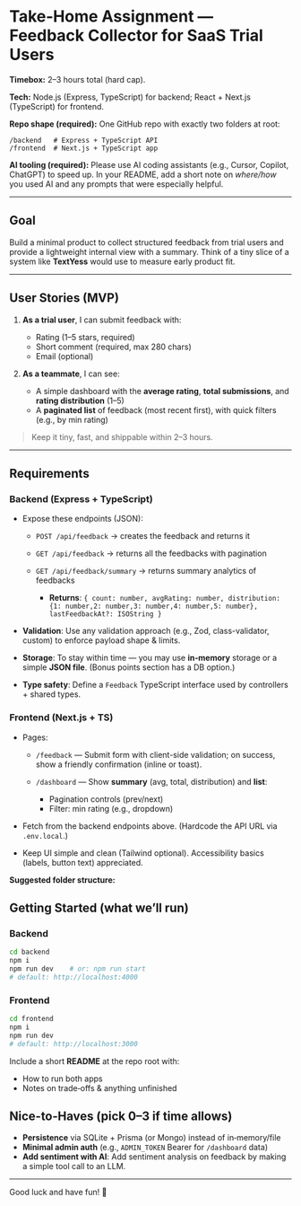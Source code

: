 # Take‑Home Assignment — **Feedback Collector for SaaS Trial Users**

**Timebox:** 2–3 hours total (hard cap).

**Tech:** Node.js (Express, TypeScript) for backend; React + Next.js (TypeScript) for frontend.

**Repo shape (required):** One GitHub repo with exactly two folders at root:

```
/backend   # Express + TypeScript API
/frontend  # Next.js + TypeScript app
```

**AI tooling (required):** Please use AI coding assistants (e.g., Cursor, Copilot, ChatGPT) to speed up. In your README, add a short note on *where/how* you used AI and any prompts that were especially helpful.

---

## Goal

Build a minimal product to collect structured feedback from trial users and provide a lightweight internal view with a summary. Think of a tiny slice of a system like **TextYess** would use to measure early product fit.

---

## User Stories (MVP)

1. **As a trial user**, I can submit feedback with:

   * Rating (1–5 stars, required)
   * Short comment (required, max 280 chars)
   * Email (optional)
2. **As a teammate**, I can see:

   * A simple dashboard with the **average rating**, **total submissions**, and **rating distribution** (1–5)
   * A **paginated list** of feedback (most recent first), with quick filters (e.g., by min rating)

> Keep it tiny, fast, and shippable within 2–3 hours.

---

## Requirements

### Backend (Express + TypeScript)

* Expose these endpoints (JSON):

  * `POST /api/feedback` &rarr; creates the feedback and returns it

  * `GET /api/feedback` &rarr; returns all the feedbacks with pagination

  * `GET /api/feedback/summary` &rarr; returns summary analytics of feedbacks

    * **Returns**: `{ count: number, avgRating: number, distribution: {1: number,2: number,3: number,4: number,5: number}, lastFeedbackAt?: ISOString }`
* **Validation**: Use any validation approach (e.g., Zod, class-validator, custom) to enforce payload shape & limits.
* **Storage**: To stay within time — you may use **in‑memory** storage or a simple **JSON file**. (Bonus points section has a DB option.)
* **Type safety**: Define a `Feedback` TypeScript interface used by controllers + shared types.



### Frontend (Next.js + TS)

* Pages:

  * `/feedback` — Submit form with client-side validation; on success, show a friendly confirmation (inline or toast).
  * `/dashboard` — Show **summary** (avg, total, distribution) and **list**:

    * Pagination controls (prev/next)
    * Filter: min rating (e.g., dropdown)
* Fetch from the backend endpoints above. (Hardcode the API URL via `.env.local`.)
* Keep UI simple and clean (Tailwind optional). Accessibility basics (labels, button text) appreciated.

**Suggested folder structure:**


## Getting Started (what we’ll run)

### Backend

```bash
cd backend
npm i
npm run dev    # or: npm run start
# default: http://localhost:4000
```

### Frontend

```bash
cd frontend
npm i
npm run dev
# default: http://localhost:3000
```


Include a short **README** at the repo root with:

* How to run both apps
* Notes on trade‑offs & anything unfinished



## Nice-to‑Haves (pick 0–3 if time allows)

* **Persistence** via SQLite + Prisma (or Mongo) instead of in‑memory/file
* **Minimal admin auth** (e.g., `ADMIN_TOKEN` Bearer for `/dashboard` data)
* **Add sentiment with AI**: Add sentiment analysis on feedback by making a simple tool call to an LLM.


---


Good luck and have fun! 🎯
